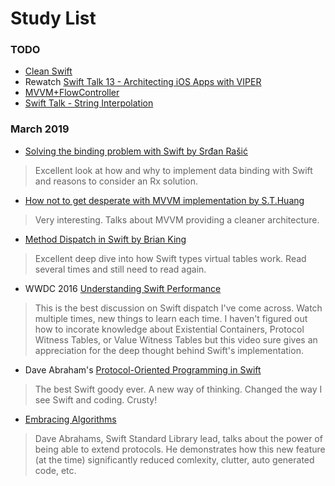 # Study List

### TODO

* [Clean Swift](https://hackernoon.com/introducing-clean-swift-architecture-vip-770a639ad7bf)
* Rewatch [Swift Talk 13 - Architecting iOS Apps with VIPER](https://www.objc.io/issues/13-architecture/viper)
* [MVVM+FlowController](http://merowing.info/2016/01/improve-your-ios-architecture-with-flowcontrollers)
* [Swift Talk - String Interpolation](https://talk.objc.io/episodes/S01E144-string-interpolation-in-swift-5-part-2)

### March 2019

* [Solving the binding problem with Swift by Srđan Rašić](http://five.agency/solving-the-binding-problem-with-swift/)
> Excellent look at how and why to implement data binding with Swift and reasons to consider an Rx solution.
* [How not to get desperate with MVVM implementation by S.T.Huang](https://medium.com/flawless-app-stories/how-to-use-a-model-view-viewmodel-architecture-for-ios-46963c67be1b)
> Very interesting. Talks about MVVM providing a cleaner architecture.
* [Method Dispatch in Swift by Brian King](https://www.raizlabs.com/dev/2016/12/swift-method-dispatch/)
> Excellent deep dive into how Swift types virtual tables work. Read several times and still need to read again.
* WWDC 2016 [Understanding Swift Performance](https://developer.apple.com/videos/play/wwdc2016/416/)
> This is the best discussion on Swift dispatch I've come across. Watch multiple times, new things to learn each time. I haven't figured out how to incorate knowledge about Existential Containers, Protocol Witness Tables, or Value Witness Tables but this video sure gives an appreciation for the deep thought behind Swift's implementation.
* Dave Abraham's [Protocol-Oriented Programming in Swift](https://developer.apple.com/videos/play/wwdc2015/408/)
> The best Swift goody ever. A new way of thinking. Changed the way I see Swift and coding. Crusty!
* [Embracing Algorithms](https://developer.apple.com/videos/play/wwdc2018/223/)
> Dave Abrahams, Swift Standard Library lead, talks about the power of being able to extend protocols. He demonstrates how this new feature (at the time) significantly reduced comlexity, clutter, auto generated code, etc.
